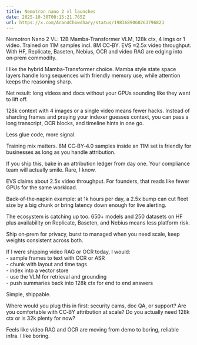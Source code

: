 ```yaml
---
title: Nemotron nano 2 vl launches
date: 2025-10-30T00:15:21.765Z
url: https://x.com/AnandChowdhary/status/1983689060263796823
---
```


Nemotron Nano 2 VL: 12B Mamba‑Transformer VLM, 128k ctx, 4 imgs or 1 video. Trained on 11M samples incl. 8M CC‑BY. EVS ≈2.5x video throughput. With HF, Replicate, Baseten, Nebius, OCR and video RAG are edging into on‑prem commodity.  
  
I like the hybrid Mamba‑Transformer choice. Mamba style state space layers handle long sequences with friendly memory use, while attention keeps the reasoning sharp.  
  
Net result: long videos and docs without your GPUs sounding like they want to lift off.  
  
128k context with 4 images or a single video means fewer hacks. Instead of sharding frames and praying your indexer guesses context, you can pass a long transcript, OCR blocks, and timeline hints in one go.  
  
Less glue code, more signal.  
  
Training mix matters. 8M CC‑BY‑4.0 samples inside an 11M set is friendly for businesses as long as you handle attribution.  
  
If you ship this, bake in an attribution ledger from day one. Your compliance team will actually smile. Rare, I know.  
  
EVS claims about 2.5x video throughput. For founders, that reads like fewer GPUs for the same workload.  
  
Back‑of‑the‑napkin example: at 1k hours per day, a 2.5x bump can cut fleet size by a big chunk or bring latency down enough for live alerting.  
  
The ecosystem is catching up too. 650+ models and 250 datasets on HF plus availability on Replicate, Baseten, and Nebius means less platform risk.  
  
Ship on‑prem for privacy, burst to managed when you need scale, keep weights consistent across both.  
  
If I were shipping video RAG or OCR today, I would:  
\- sample frames to text with OCR or ASR  
\- chunk with layout and time tags  
\- index into a vector store  
\- use the VLM for retrieval and grounding  
\- push summaries back into 128k ctx for end to end answers  
  
Simple, shippable.  
  
Where would you plug this in first: security cams, doc QA, or support? Are you comfortable with CC‑BY attribution at scale? Do you actually need 128k ctx or is 32k plenty for now?  
  
Feels like video RAG and OCR are moving from demo to boring, reliable infra. I like boring.
